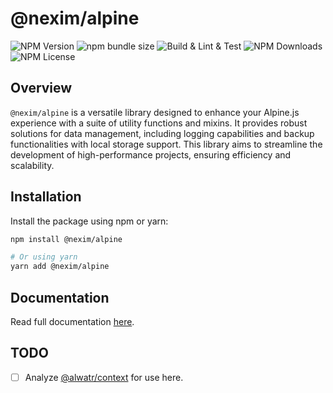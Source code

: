 # @nexim/alpine

![NPM Version](https://img.shields.io/npm/v/@nexim/alpine)
![npm bundle size](https://img.shields.io/bundlephobia/min/@nexim/alpine)
![Build & Lint & Test](https://github.com/the-nexim/nanolib/actions/workflows/build-lint-test.yaml/badge.svg)
![NPM Downloads](https://img.shields.io/npm/dm/@nexim/alpine)
![NPM License](https://img.shields.io/npm/l/@nexim/alpine)

## Overview

`@nexim/alpine` is a versatile library designed to enhance your Alpine.js experience with a suite of utility functions and mixins. It provides robust solutions for data management, including logging capabilities and backup functionalities with local storage support. This library aims to streamline the development of high-performance projects, ensuring efficiency and scalability.

## Installation

Install the package using npm or yarn:

```sh
npm install @nexim/alpine

# Or using yarn
yarn add @nexim/alpine
```

## Documentation

Read full documentation [here](./docs/README.md).

## TODO

- [ ] Analyze [@alwatr/context](https://github.com/Alwatr/flux/tree/next/packages/context) for use here.

